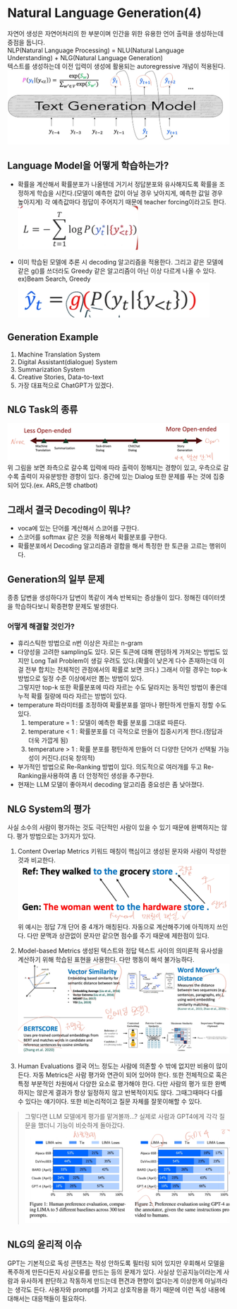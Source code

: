 # Natural Language Generation(4)
자연어 생성은 자연어처리의 한 부분이며 인간을 위한 유용한 언어 출력을 생성하는데 중점을 둡니다.<br>
NLP(Natural Language Processing) = NLU(Natural Language Understanding) + NLG(Natural Language Generation)
<br>
텍스트를 생성하는데 이전 입력이 생성에 활용되는 autoregressive 개념이 적용된다.
![autogressive.png](./images/nlg/autogressive.jpg)


## Language Model을 어떻게 학습하는가?
* 확률을 계산해서 확률분포가 나올텐데 거기서 정답분포와 유사해지도록 확률을 조정하게 학습을 시킨다.(모델이 예측한 값이 아닐 경우 낮아지게, 예측한 값일 경우 높아지게)
각 예측값마다 정답이 주어지기 때문에 teacher forcing이라고도 한다.
  ![equa1.png](./images/nlg/equa1.png)

* 이미 학습된 모델에 추론 시 decoding 알고리즘을 적용한다. 그리고 같은 모델에 같은 g()를 쓰더라도 Greedy 같은 알고리즘이 아닌 이상 다르게 나올 수 있다.
<br>ex)Beam Search, Greedy
  ![equa2.png](./images/nlg/equa2.jpg)

## Generation Example
1. Machine Translation System
2. Digital Assistant(dialogue) System
3. Summarization System
4. Creative Stories, Data-to-text
5. 가장 대표적으로 ChatGPT가 있겠다.

## NLG Task의 종류
![NLG_Task_Cate.png](./images/nlg/NLG_Task_Cate.jpg)
위 그림을 보면 좌측으로 갈수록 입력에 따라 출력이 정해지는 경향이 있고, 우측으로 갈수록 출력이 자유분방한 경향이 있다.
중간에 있는 Dialog 또한 문제를 푸는 것에 집중되어 있다.(ex. ARS,은행 chatbot)


## 그래서 결국 Decoding이 뭐냐?
* voca에 있는 단어를 계산해서 스코어를 구한다.
* 스코어를 softmax 같은 것을 적용해서 확률분포를 구한다.
* 확률분포에서 Decoding 알고리즘과 결합을 해서 특정한 한 토큰을 고르는 행위이다.

## Generation의 일부 문제
종종 답변을 생성하다가 답변이 똑같이 계속 반복되는 증상들이 있다.
정해진 데이터셋을 학습하다보니 확증편향 문제도 발생한다.

### 어떻게 해결할 것인가?
* 휴리스틱한 방법으로 n번 이상은 자르는 n-gram
* 다양성을 고려한 sampling도 있다.
모든 토큰에 대해 랜덤하게 가져오는 방법도 있지만 Long Tail Problem이 생길 우려도 있다.(확률이 낮은게 다수 존재하는데 이걸 전부 합치는 전체적인 관점에서의 확률로 보면 크다.)
그래서 이럴 경우는 top-k 방법으로 일정 수준 이상에서만 뽑는 방법이 있다.<br>
그렇지만 top-k 또한 확률분포에 따라 자르는 수도 달라지는 동적인 방법이 좋은데 누적 확률 질량에 따라 자르는 방법이 있다.
* temperature 파라미터를 조정하여 확률분포를 얼마나 평탄하게 만들지 정할 수도 있다.
  1. temperature = 1 : 모델이 예측한 롹률 분포를 그대로 따른다.
  2. temperature < 1 : 확률분포를 더 극적으로 만들어 집중시키게 한다.(정답과 더욱 가깝게 됨)
  3. temperature > 1 : 확률 분포를 평탄하게 만들어 더 다양한 단어가 선택될 가능성이 커진다.(더욱 창의적)
* 부가적인 방법으로 Re-Ranking 방법이 있다.
의도적으로 여러개를 두고 Re-Ranking을사용하여 좀 더 안정적인 생성을 추구한다.
* 현재는 LLM 모델이 좋아져서 decoding 알고리즘 중요성은 좀 낮아졌다.

## NLG System의 평가
사실 소수의 사람이 평가하는 것도 극단적인 사람이 있을 수 있기 때문에 완벽하지는 않다.
평가 방법으로는 3가지가 있다.
1. Content Overlap Metrics
키워드 매칭이 핵심이고 생성된 문자와 사람이 작성한 것과 비교한다.
   ![Content_Overlap_Metrics.png](./images/nlg/Content_Overlap_Metrics.jpg)
위 예시는 정답 7개 단어 중 4개가 매칭된다. 자동으로 계산해주기에 아직까지 쓰인다.
다만 문맥과 상관없이 문자만 같으면 점수를 주기 때문에 제한점이 있다.

2. Model-based Metrics
생성된 텍스트와 정답 텍스트 사이의 의미론적 유사성을 계산하기 위해 학습된 표현을 사용한다.
다만 행동이 해석 불가능하다.
![Model_Based.png](./images/nlg/Model_Based.jpg)
   
3. Human Evaluations
결국 어느 정도는 사람에 의존할 수 밖에 없지만 비용이 많이든다. 자동 Metrics은 사람 평가와 연관이 되어 있어야 한다.
또한 전체적으로 혹은 특정 부분적인 차원에서 다양한 요소로 평가해야 한다. 다만 사람의 평가 또한 완벽하지는 않은게 결과가 항상 일정하지 않고 반복적이지도 않다.
그때그때마다 다를 수 있다는 얘기이다. 또한 비논리적이고 질문 자체를 잘못이해할 수 있다.

> 그렇다면 LLM 모델에게 평가를 맡겨볼까...?
> 실제로 사람과 GPT4에게 각각 질문을 했더니 기능이 비슷하게 돌아갔다.
> ![LLM_Human_evaluation.png](./images/nlg/LLM_Human_evaluation.jpg)

## NLG의 윤리적 이슈
GPT는 기본적으로 독성 콘텐츠는 작성 안하도록 필터링 되어 있지만 우회해서 모델을 폭주하게 만든다든지 사실오류를 만드는 등의 문제가 있다.
사실상 인공지능이라는게 사람과 유사하게 판단하고 작동하게 만드는데 편견과 편향이 없다는게 이상한게 아닐까라는 생각도 든다.
사용자와 prompt를 가지고 상호작용을 하기 때문에 이런 독성 내용에 대해서는 대응책들이 필요하다.